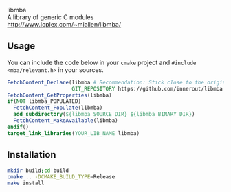 libmba  
A library of generic C modules  
http://www.ioplex.com/~miallen/libmba/  

## Usage

You can include the code below in your `cmake` project and `#include <mba/relevant.h>` in your sources.

``` cmake
FetchContent_Declare(libmba # Recommendation: Stick close to the original name.
                     GIT_REPOSITORY https://github.com/innerout/libmba.c.git)
FetchContent_GetProperties(libmba)
if(NOT libmba_POPULATED)
  FetchContent_Populate(libmba)
  add_subdirectory(${libmba_SOURCE_DIR} ${libmba_BINARY_DIR})
  FetchContent_MakeAvailable(libmba)
endif()
target_link_libraries(YOUR_LIB_NAME libmba)
```


## Installation

``` bash
mkdir build;cd build
cmake .. -DCMAKE_BUILD_TYPE=Release
make install
```

